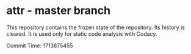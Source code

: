 # attr - master branch

This repository contains the frozen state of the repository.
Its history is cleared. It is used only for static code
analysis with Codacy.

Commit Time: 1713875455